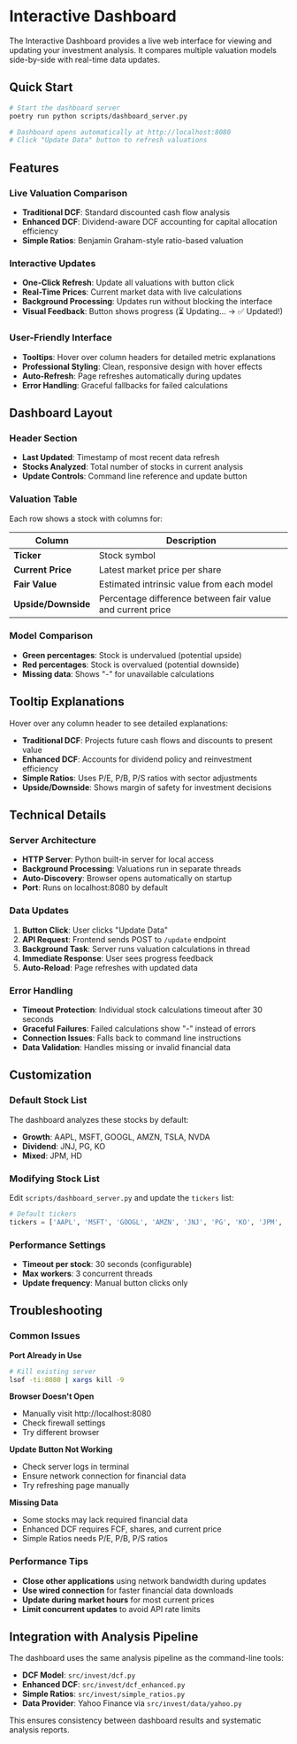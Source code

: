 # Interactive Dashboard

The Interactive Dashboard provides a live web interface for viewing and updating your investment analysis. It compares multiple valuation models side-by-side with real-time data updates.

## Quick Start

```bash
# Start the dashboard server
poetry run python scripts/dashboard_server.py

# Dashboard opens automatically at http://localhost:8080
# Click "Update Data" button to refresh valuations
```

## Features

### Live Valuation Comparison
- **Traditional DCF**: Standard discounted cash flow analysis
- **Enhanced DCF**: Dividend-aware DCF accounting for capital allocation efficiency  
- **Simple Ratios**: Benjamin Graham-style ratio-based valuation

### Interactive Updates
- **One-Click Refresh**: Update all valuations with button click
- **Real-Time Prices**: Current market data with live calculations
- **Background Processing**: Updates run without blocking the interface
- **Visual Feedback**: Button shows progress (⏳ Updating... → ✅ Updated!)

### User-Friendly Interface
- **Tooltips**: Hover over column headers for detailed metric explanations
- **Professional Styling**: Clean, responsive design with hover effects
- **Auto-Refresh**: Page refreshes automatically during updates
- **Error Handling**: Graceful fallbacks for failed calculations

## Dashboard Layout

### Header Section
- **Last Updated**: Timestamp of most recent data refresh
- **Stocks Analyzed**: Total number of stocks in current analysis
- **Update Controls**: Command line reference and update button

### Valuation Table
Each row shows a stock with columns for:

| Column | Description |
|--------|-------------|
| **Ticker** | Stock symbol |
| **Current Price** | Latest market price per share |
| **Fair Value** | Estimated intrinsic value from each model |
| **Upside/Downside** | Percentage difference between fair value and current price |

### Model Comparison
- **Green percentages**: Stock is undervalued (potential upside)
- **Red percentages**: Stock is overvalued (potential downside)  
- **Missing data**: Shows "-" for unavailable calculations

## Tooltip Explanations

Hover over any column header to see detailed explanations:

- **Traditional DCF**: Projects future cash flows and discounts to present value
- **Enhanced DCF**: Accounts for dividend policy and reinvestment efficiency
- **Simple Ratios**: Uses P/E, P/B, P/S ratios with sector adjustments
- **Upside/Downside**: Shows margin of safety for investment decisions

## Technical Details

### Server Architecture
- **HTTP Server**: Python built-in server for local access
- **Background Processing**: Valuations run in separate threads
- **Auto-Discovery**: Browser opens automatically on startup
- **Port**: Runs on localhost:8080 by default

### Data Updates
1. **Button Click**: User clicks "Update Data"
2. **API Request**: Frontend sends POST to `/update` endpoint
3. **Background Task**: Server runs valuation calculations in thread
4. **Immediate Response**: User sees progress feedback
5. **Auto-Reload**: Page refreshes with updated data

### Error Handling
- **Timeout Protection**: Individual stock calculations timeout after 30 seconds
- **Graceful Failures**: Failed calculations show "-" instead of errors
- **Connection Issues**: Falls back to command line instructions
- **Data Validation**: Handles missing or invalid financial data

## Customization

### Default Stock List
The dashboard analyzes these stocks by default:
- **Growth**: AAPL, MSFT, GOOGL, AMZN, TSLA, NVDA
- **Dividend**: JNJ, PG, KO  
- **Mixed**: JPM, HD

### Modifying Stock List
Edit `scripts/dashboard_server.py` and update the `tickers` list:

```python
# Default tickers
tickers = ['AAPL', 'MSFT', 'GOOGL', 'AMZN', 'JNJ', 'PG', 'KO', 'JPM', 'HD', 'TSLA', 'NVDA']
```

### Performance Settings
- **Timeout per stock**: 30 seconds (configurable)
- **Max workers**: 3 concurrent threads
- **Update frequency**: Manual button clicks only

## Troubleshooting

### Common Issues

**Port Already in Use**
```bash
# Kill existing server
lsof -ti:8080 | xargs kill -9
```

**Browser Doesn't Open**
- Manually visit http://localhost:8080
- Check firewall settings
- Try different browser

**Update Button Not Working**
- Check server logs in terminal
- Ensure network connection for financial data
- Try refreshing page manually

**Missing Data**
- Some stocks may lack required financial data
- Enhanced DCF requires FCF, shares, and current price
- Simple Ratios needs P/E, P/B, P/S ratios

### Performance Tips
- **Close other applications** using network bandwidth during updates
- **Use wired connection** for faster financial data downloads  
- **Update during market hours** for most current prices
- **Limit concurrent updates** to avoid API rate limits

## Integration with Analysis Pipeline

The dashboard uses the same analysis pipeline as the command-line tools:

- **DCF Model**: `src/invest/dcf.py`
- **Enhanced DCF**: `src/invest/dcf_enhanced.py`  
- **Simple Ratios**: `src/invest/simple_ratios.py`
- **Data Provider**: Yahoo Finance via `src/invest/data/yahoo.py`

This ensures consistency between dashboard results and systematic analysis reports.